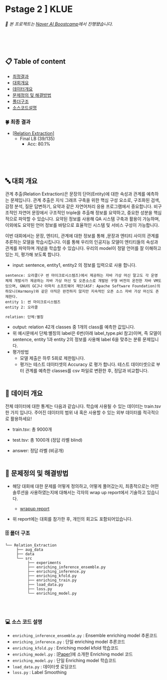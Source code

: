 # Pstage 2 ] KLUE

###### 📌 본 프로젝트는 [_*Naver AI Boostcamp*_](https://www.edwith.org/bcaitech1/)에서 진행됐습니다.
<br></br>

## 📋 Table of content
+ [최정결과](#Result)
+ [대회개요](#Overview)
+ [데이터개요](#Data)
+ [문제정의 및 해결방법](#Solution)
+ [폴더구조](#Directory)
+ [소스코드설명](#Code)



### 🍀 최종 결과 <a name = 'Result'></a>
- [[Relation Extraction]](http://boostcamp.stages.ai/competitions/4/overview/description)
    - Final LB (39/135)
        - Acc: 80.1%
<br></br>


<br></br>
## 🔤 대회 개요 <a name = 'Overview'></a>
관계 추출(Relation Extraction)은 문장의 단어(Entity)에 대한 속성과 관계를 예측하는 문제입니다. 관계 추출은 지식 그래프 구축을 위한 핵심 구성 요소로, 구조화된 검색, 감정 분석, 질문 답변하기, 요약과 같은 자연어처리 응용 프로그램에서 중요합니다. 비구조적인 자연어 문장에서 구조적인 triple을 추출해 정보를 요약하고, 중요한 성분을 핵심적으로 파악할 수 있습니다.
요약된 정보를 사용해 QA 시스템 구축과 활용이 가능하며, 이외에도 요약된 언어 정보를 바탕으로 효율적인 시스템 및 서비스 구성이 가능합니다.

이번 대회에서는 문장, 엔티티, 관계에 대한 정보를 통해 ,문장과 엔티티 사이의 관계를 추론하는 모델을 학습시킵니다. 이를 통해 우리의 인공지능 모델이 엔티티들의 속성과 관계를 파악하며 개념을 학습할 수 있습니다. 우리의 model이 정말 언어를 잘 이해하고 있는 지, 평가해 보도록 합니다.
- input: sentence, entity1, entity2 의 정보를 입력으로 사용 합니다.
```
sentence: 오라클(구 썬 마이크로시스템즈)에서 제공하는 자바 가상 머신 말고도 각 운영 체제 개발사가 제공하는 자바 가상 머신 및 오픈소스로 개발된 구형 버전의 온전한 자바 VM도 있으며, GNU의 GCJ나 아파치 소프트웨어 재단(ASF: Apache Software Foundation)의 하모니(Harmony)와 같은 아직은 완전하지 않지만 지속적인 오픈 소스 자바 가상 머신도 존재한다.
entity 1: 썬 마이크로시스템즈
entity 2: 오라클

relation: 단체:별칭
```
- output: relation 42개 classes 중 1개의 class를 예측한 값입니다.
- 위 예시문에서 단체:별칭의 label은 6번(아래 label_type.pkl 참고)이며, 즉 모델이 sentence, entity 1과 entity 2의 정보를 사용해 label 6을 맞추는 분류 문제입니다.
- 평가방법 
    - 모델 제출은 하루 5회로 제한됩니다.
    - 평가는 테스트 데이터셋의 Accuracy 로 평가 합니다. 테스트 데이터셋으로 부터 관계를 예측한 classes를 csv 파일로 변환한 후, 정답과 비교합니다.
<br></br>


## 💾 데이터 개요 <a name = 'Data'></a>
전체 데이터에 대한 통계는 다음과 같습니다. 학습에 사용될 수 있는 데이터는 train.tsv 한 가지 입니다. 주어진 데이터의 범위 내 혹은 사용할 수 있는 외부 데이터를 적극적으로 활용하세요!

- train.tsv: 총 9000개

- test.tsv: 총 1000개 (정답 라벨 blind)

- answer: 정답 라벨 (비공개)
<br></br>


## 📝 문제정의 및 해결방법 <a name = 'Solution'></a>
- 해당 대회에 대한 문제를 어떻게 정의하고, 어떻게 풀어갔는지, 최종적으로는 어떤 솔루션을 사용하였는지에 대해서는 각자의 wrap up report에서 기술하고 있습니다. 
    - [wrapup report](https://maihon.oopy.io/study/boostcamp/p-stage/relation-extration/wrapup-report)    

- 위 report에는 대회를 참가한 후, 개인의 회고도 포함되어있습니다. 



### 🗄 폴더 구조 <a name = 'Directory'></a>
```
└── Relation_Extraction
     ├── aug_data
     ├── data
     └── src
          ├── experiments
          ├── enriching_inference_ensemble.py
          ├── enriching_inference.py
          ├── enriching_kfold.py
          ├── enriching_train.py
          ├── load_data.py
          ├── loss.py     
          └── enriching_model.py
```
<br></br>

### 💻 소스 코드 설명 <a name = 'Code'></a>
- `enriching_inference_ensemble.py` : Ensemble enriching model 추론코드
- `enriching_inference.py` : 단일 enriching model 추론코드
- `enriching_kfold.py` : Enriching model kfold 학습코드
- `enriching_model.py` : [[Paper]](https://arxiv.org/pdf/1905.08284.pdf)에 소개한 Enriching model 코드
- `enriching_model.py` : 단일 Enriching model 학습코드
- `load_data.py` : 데이터셋 로딩코드
- `loss.py` : Label Smoothing
